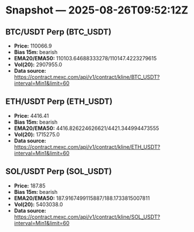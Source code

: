 # Snapshot — 2025-08-26T09:52:12Z

## BTC/USDT Perp (BTC_USDT)
- **Price:** 110066.9
- **Bias 15m:** bearish
- **EMA20/EMA50:** 110103.64688333278/110147.4223279615
- **Vol(20):** 2907955.0
- **Data source:** https://contract.mexc.com/api/v1/contract/kline/BTC_USDT?interval=Min1&limit=60

## ETH/USDT Perp (ETH_USDT)
- **Price:** 4416.41
- **Bias 15m:** bearish
- **EMA20/EMA50:** 4416.826224626621/4421.344994473555
- **Vol(20):** 1715275.0
- **Data source:** https://contract.mexc.com/api/v1/contract/kline/ETH_USDT?interval=Min1&limit=60

## SOL/USDT Perp (SOL_USDT)
- **Price:** 187.85
- **Bias 15m:** bearish
- **EMA20/EMA50:** 187.9167499115887/188.1733815007811
- **Vol(20):** 5403038.0
- **Data source:** https://contract.mexc.com/api/v1/contract/kline/SOL_USDT?interval=Min1&limit=60
